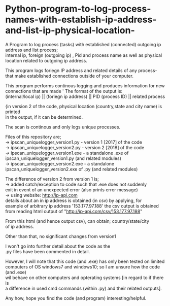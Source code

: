 # Python-program-to-log-process-names-with-establish-ip-address-and-list-ip-physical-location-
A Program to log process (tasks) with established (connected) outgoing ip address and list process;  
internal ip, foreign (outgoing ip) , Pid and process name as well as physical location related to outgoing ip address.    
  
This program logs foriegn IP address and related details of any process-  
that make established connections outside of your computer. 
  
This program performs continous logging and produces information for new  
connections that are made                                            '
The format of the output is:  
 (internal/local ip) || (foriegn ip address) || PID (process ID) || related process  
   
 {in version 2 of the code, physical location (country,state and city name) is printed    
 in the output, if it can be determined.  
   
The scan is continous and only logs unique processes.    
  
Files of this repository are;  
-> ipscan_uniquelogger_version1.py - version 1 [2017] of the code  
-> ipscan_uniquelogger_version2.py - version 2 [2018] of the code  
-> ipscan_uniquelogger_version1.exe - a standalone .exe of ipscan_uniquelogger_version1.py (and related modules)  
-> ipscan_uniquelogger_version2.exe - a standalone ipscan_uniquelogger_version2.exe of .py (and related modules)  
  
The difference of version 2 from version 1 is;  
-> added catch/exception to code such that .exe does not suddenly  
   exit in event of an unexpected error (also prints error message)  
-> using website: http://ip-api.com  
   details about an in ip address is obtained (in csv) by applying, for  
   example of arbitrary ip address '153.177.97.188' the csv output is obtained  
   from reading html output of "http://ip-api.com/csv/153.177.97.188"  
     
   From this html (and hence output csv), can obtain; country/state/city  
   of ip address.  
     
   Other than that, no significant changes from version1  
     
  I won't go into further detail about the code as the  
 .py files have been commented in detail.  
   
 However, I will note that this code (and .exe) has only been tested on limited  
 computers of OS windows7 and windows10; so I am unsure how the code (and .exe)  
 wil behave on other computers and opterating systems [in regard to if there is  
 a difference in used cmd commands (within .py) and their related outputs].  
   
 Any how, hope you find the code (and program) interesting/helpful.  
 


